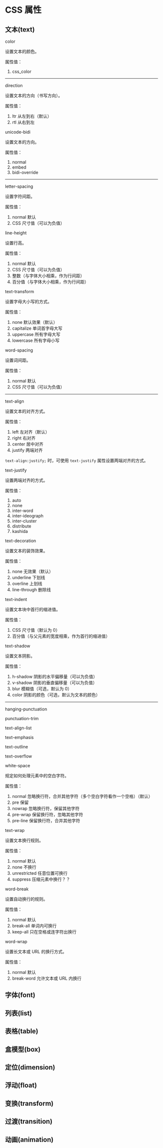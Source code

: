 CSS 属性
========

文本(text)
---------

color

设置文本的颜色。

属性值：

1. css_color

---

direction

设置文本的方向（书写方向）。

属性值：

1. ltr 从左到右（默认）
2. rtl 从右到左

unicode-bidi

设置文本的方向。

属性值：

1. normal
2. embed
3. bidi-override

---

letter-spacing

设置字符间距。

属性值：

1. normal 默认
2. CSS 尺寸值（可以为负值）

line-height

设置行高。

属性值：

1. normal 默认
2. CSS 尺寸值（可以为负值）
3. 整数（与字体大小相乘，作为行间距）
4. 百分值（与字体大小相乘，作为行间距）

text-transform

设置字母大小写的方式。

属性值：

1. none 默认效果（默认）
2. capitalize 单词首字母大写
3. uppercase 所有字母大写
4. lowercase 所有字母小写

word-spacing

设置词间距。

属性值：

1. normal 默认
2. CSS 尺寸值（可以为负值）

---

text-align

设置文本的对齐方式。

属性值：

1. left 左对齐（默认）
2. right 右对齐
3. center 居中对齐
4. justify 两端对齐

`text-align:justify;` 时，可使用 `text-justify` 属性设置两端对齐的方式。

text-justify

设置两端对齐的方式。

属性值：

1. auto
2. none
3. inter-word
4. inter-ideograph
5. inter-cluster
6. distribute
7. kashida

text-decoration

设置文本的装饰效果。

属性值：

1. none 无效果（默认）
2. underline 下划线
3. overline 上划线
4. line-through 删除线

text-indent

设置文本块中首行的缩进值。

属性值：

1. CSS 尺寸值（默认为 0）
2. 百分值（与父元素的宽度相乘，作为首行的缩进值）

text-shadow

设置文本阴影。

属性值：

1. h-shadow 阴影的水平偏移量（可以为负值）
2. v-shadow 阴影的垂直偏移量（可以为负值）
3. blur 模糊值（可选，默认为 0）
4. color 阴影的颜色（可选，默认为文本的颜色）

---

hanging-punctuation

punctuation-trim

text-align-list

text-emphasis

text-outline

text-overflow

white-space

规定如何处理元素中的空白字符。

属性值：

1. normal 忽略换行符，合并其他字符（多个空白字符看作一个空格）（默认）
2. pre 保留
3. nowrap 忽略换行符，保留其他字符
4. pre-wrap 保留换行符，忽略其他字符
5. pre-line 保留换行符，合并其他字符

text-wrap

设置文本换行规则。

属性值：

1. normal 默认
2. none 不换行
3. unrestricted 任意位置可换行
4. suppress 压缩元素中换行？？

word-break

设置自动换行的规则。

属性值：

1. normal 默认
2. break-all 单词内可换行
3. keep-all 只在空格或连字符出换行

word-wrap

设置长文本或 URL 的换行方式。

属性值：

1. normal 默认
2. break-word 允许文本或 URL 内换行

字体(font)
---------

列表(list)
---------

表格(table)
----------

盒模型(box)
----------

定位(dimension)
--------------

浮动(float)
----------

变换(transform)
--------------

过渡(transition)
---------------

动画(animation)
--------------